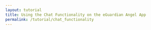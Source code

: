 ```yaml
---
layout: tutorial
title: Using the Chat Functionality on the eGuardian Angel App
permalink: /tutorial/chat_functionality
---
```

